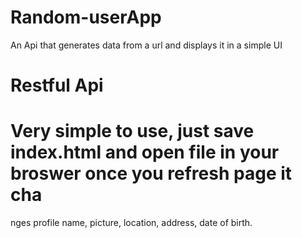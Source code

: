 # Random-userApp
An Api that generates data from a url and displays it in a simple UI
# Restful Api
# Very simple to use, just save index.html and open file in your broswer once you refresh page it cha
nges profile name, picture, location, address, date of birth.
